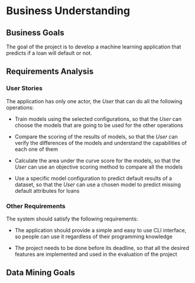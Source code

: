 # Business Understanding

## Business Goals

The goal of the project is to develop a machine learning application that predicts if a loan will default or not.

## Requirements Analysis

### User Stories

The application has only one actor, the *User* that can do all the following operations:

- Train models using the selected configurations,
  so that the *User* can choose the models that are going to be used for the other operations

- Compare the scoring of the results of models, 
  so that the *User* can verify the differences of the models and understand the capabilities of each one of them

- Calculate the area under the curve score for the models,
  so that the *User* can use an objective scoring method to compare all the models

- Use a specific model configuration to predict default results of a dataset,
  so that the *User* can use a chosen model to predict missing default attributes for loans

### Other Requirements

The system should satisfy the following requirements:

- The application should provide a simple and easy to use CLI interface,
  so people can use it regardless of their programming knowledge

- The project needs to be done before its deadline,
  so that all the desired features are implemented and used in the evaluation of the project

## Data Mining Goals

